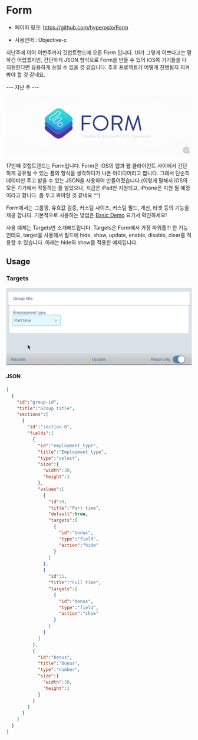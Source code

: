 Form
==============================================
- 페이지 링크: https://github.com/hyperoslo/Form

- 사용언어 : Objective-c

지난주에 이어 이번주까지 깃헙트랜드에 오른 Form 입니다. 
UI가 그렇게 이쁘다고는 말하긴 어렵겠지만, 간단하게 JSON 형식으로 Form을 만들 수 있어 
iOS쪽 기기들을 다 지원한다면 유용하게 쓰일 수 있을 것 같습니다. 
추후 프로젝트가 어떻게 진행될지 지켜봐야 할 것 같네요.

--- 지난 주 ---

![Form](../img/007-17-01.png)

17번째 깃헙트렌드는 Form입니다.
Form은 iOS의 앱과 웹 클라이언트 사이에서 간단하게 공유될 수 있는 폼의 형식을 생각하다가 나온 아이디어라고 합니다.
그래서 단순히 데이터만 주고 받을 수 있는 JSON을 사용하여 만들어졌습니다.(이렇게 말해서 iOS의 모든 기기에서 작동하는 줄 알았으나, 지금은 iPad만 지원되고, iPhone은 지원 될 예정이라고 합니다. 좀 두고 봐야할 것 같네요 ^^)


Form에서는 그룹핑, 유효값 검증, 커스텀 사이즈, 커스텀 필드, 계산, 타겟 등의 기능을 제공 합니다.
기본적으로 사용하는 방법은 [Basic Demo](https://github.com/hyperoslo/Form/tree/master/Demos/Basic-ObjC) 요기서 확인하세요!

사용 예제는 Targets만 소개해드립니다. Targets은 Form에서 가장 파워풀!!! 한 기능인데요, target을 사용해서 필드에 hide, show, update, enable, disable, clear를 적용할 수 있습니다. 아래는 hide와 show를 적용한 예제입니다.

## Usage

### Targets
![Targets](../img/007-17-02.gif)

#### JSON

```json
[
  {
    "id":"group-id",
    "title":"Group title",
    "sections":[
      {
        "id":"section-0",
        "fields":[
          {
            "id":"employment_type",
            "title":"Employment type",
            "type":"select",
            "size":{
              "width":30,
              "height":1
            },
            "values":[
              {
                "id":0,
                "title":"Part time",
                "default":true,
                "targets":[
                  {
                    "id":"bonus",
                    "type":"field",
                    "action":"hide"
                  }
                ]
              },
              {
                "id":1,
                "title":"Full time",
                "targets":[
                  {
                    "id":"bonus",
                    "type":"field",
                    "action":"show"
                  }
                ]
              }
            ]
          },
          {
            "id":"bonus",
            "title":"Bonus",
            "type":"number",
            "size":{
              "width":30,
              "height":1
            }
          }
        ]
      }
    ]
  }
]
```
